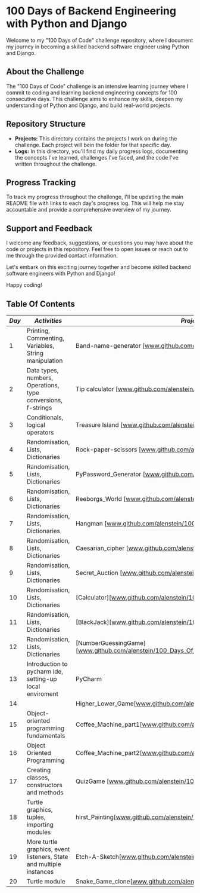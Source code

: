 # 100 Days of Backend Engineering with Python and Django

Welcome to my "100 Days of Code" challenge repository, where I document my journey in becoming a skilled backend software engineer using Python and Django.

## About the Challenge

The "100 Days of Code" challenge is an intensive learning journey where I commit to coding and learning backend engineering concepts for 100 consecutive days. This challenge aims to enhance my skills, deepen my understanding of Python and Django, and build real-world projects.

## Repository Structure

- **Projects:** This directory contains the projects I work on during the challenge. Each project will bein the folder for that specific day.
- **Logs:** In this directory, you'll find my daily progress logs, documenting the concepts I've learned, challenges I've faced, and the code I've written throughout the challenge.


## Progress Tracking

To track my progress throughout the challenge, I'll be updating the main README file with links to each day's progress log. This will help me stay accountable and provide a comprehensive overview of my journey.

## Support and Feedback

I welcome any feedback, suggestions, or questions you may have about the code or projects in this repository. Feel free to open issues or reach out to me through the provided contact information.

Let's embark on this exciting journey together and become skilled backend software engineers with Python and Django!

Happy coding!

## Table Of Contents

| *Day* | *Activities*                                                        | *Project*                                                                 |
|-------|---------------------------------------------------------------------|---------------------------------------------------------------------------|
| 1     | Printing, Commenting, Variables, String manipulation                | Band-name-generator [www.github.com/alenstein/100_Days_Of_Python/day_1/]  |
| 2     | Data types, numbers, Operations, type conversions, f-strings        | Tip calculator [www.github.com/alenstein/100_Days_Of_Python/day_2/]       |
| 3     | Conditionals, logical operators                                     | Treasure Island [www.github.com/alenstein/100_Days_Of_Python/day_3/]      |
| 4     | Randomisation, Lists, Dictionaries                                  | Rock-paper-scissors [www.github.com/alenstein/100_Days_Of_Python/day_4/]  |
| 5     | Randomisation, Lists, Dictionaries                                  | PyPassword_Generator [www.github.com/alenstein/100_Days_Of_Python/day_5/] |
| 6     | Randomisation, Lists, Dictionaries                                  | Reeborgs_World [www.github.com/alenstein/100_Days_Of_Python/day_6/]       |
| 7     | Randomisation, Lists, Dictionaries                                  | Hangman [www.github.com/alenstein/100_Days_Of_Python/day_7/]              |
| 8     | Randomisation, Lists, Dictionaries                                  | Caesarian_cipher [www.github.com/alenstein/100_Days_Of_Python/day_8/]     |
| 9     | Randomisation, Lists, Dictionaries                                  | Secret_Auction [www.github.com/alenstein/100_Days_Of_Python/day_9/]       |
| 10    | Randomisation, Lists, Dictionaries                                  | [Calculator][www.github.com/alenstein/100_Days_Of_Python/day_10/]         |
| 11    | Randomisation, Lists, Dictionaries                                  | [BlackJack][www.github.com/alenstein/100_Days_Of_Python/day_11/]          |
| 12    | Randomisation, Lists, Dictionaries                                  | [NumberGuessingGame][www.github.com/alenstein/100_Days_Of_Python/day_12/] |
| 13    | Introduction to pycharm ide, setting-up local enviroment            | PyCharm                                                                   |
| 14    |                                                                     | Higher_Lower_Game[www.github.com/alenstein/100_Days_Of_Python/day_14/]    |
| 15    | Object-oriented programming fundamentals                            | Coffee_Machine_part1[www.github.com/alenstein/100_Days_Of_Python/day_15/] |
| 16    | Object Oriented Programming                                         | Coffee_Machine_part2[www.github.com/alenstein/100_Days_Of_Python/day_16/] |
| 17    | Creating classes, constructors and methods                          | QuizGame [www.github.com/alenstein/100_Days_Of_Python/day_17/]            |
| 18    | Turtle graphics, tuples, importing modules                          | hirst_Painting[www.github.com/alenstein/100_Days_Of_Python/day_18/]       |
| 19    | More turtle graphics, event listeners, State and multiple instances | Etch-A-Sketch[www.github.com/alenstein/100_Days_Of_Python/day_19/]        |
| 20    | Turtle module                                                       | Snake_Game_clone[www.github.com/alenstein/100_Days_Of_Python/day_20/]     |



